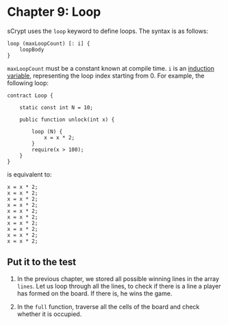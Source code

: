 # Chapter 9: Loop

sCrypt uses the `loop` keyword to define loops. The syntax is as follows:

```
loop (maxLoopCount) [: i] {
    loopBody
}
```

`maxLoopCount` must be a constant known at compile time. `i` is an [induction variable](https://scryptdoc.readthedocs.io/en/latest/loop.html#induction-variable), representing the loop index starting from 0. For example, the following loop:


```
contract Loop {
    
    static const int N = 10;
    
    public function unlock(int x) {
    
        loop (N) {
            x = x * 2;
        }
        require(x > 100);
    }
}
```

is equivalent to:

```
x = x * 2;
x = x * 2;
x = x * 2;
x = x * 2;
x = x * 2;
x = x * 2;
x = x * 2;
x = x * 2;
x = x * 2;
x = x * 2;
```

## Put it to the test

1. In the previous chapter, we stored all possible winning lines in the array `lines`. Let us loop through all the lines, to check if there is a line a player has formed on the board. If there is, he wins the game.

2. In the `full` function, traverse all the cells of the board and check whether it is occupied.
